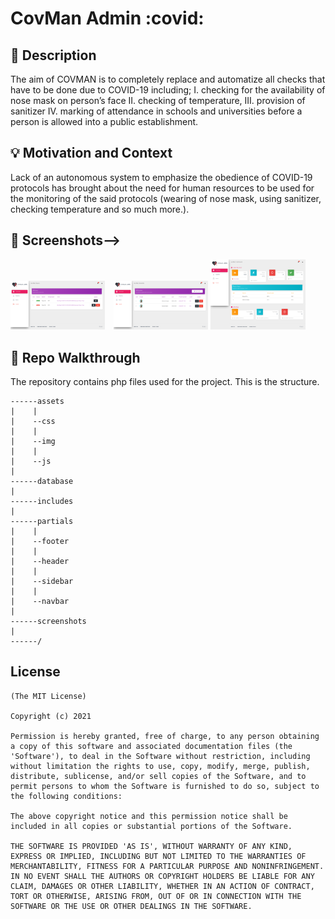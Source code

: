 # CovMan Admin :covid:

<!--- Replace <OWNER> with your Github Username and <REPOSITORY> with the name of your repository. -->
<!--- You can find both of these in the url bar when you open your repository in github. -->
<!-- ![Workflow result](https://github.com/botchway44/weather-app/workflows/Check/badge.svg) -->

## :scroll: Description

<!--- Describe your app in one or two sentences -->

The aim of COVMAN is to completely replace and automatize all checks that have to be done due to
COVID-19 including;
I. checking for the availability of nose mask on person’s face
II. checking of temperature,
III. provision of sanitizer
IV. marking of attendance in schools and universities
before a person is allowed into a public establishment.

## :bulb: Motivation and Context

Lack of an autonomous system to emphasize the obedience of COVID-19 protocols has brought about
the need for human resources to be used for the monitoring of the said protocols (wearing of nose
mask, using sanitizer, checking temperature and so much more.).

## :camera_flash: Screenshots-->

<!-- You can add more screenshots here if you like -->
<img src="screenshots/1.png" width="30%">&emsp;<img src="screenshots/2.png" width="30%">
<img src="screenshots/3.png" width="30%">

## :file_folder: Repo Walkthrough

The repository contains php files used for the project. This is the structure. 

```
------assets
|    |
|    --css
|    |
|    --img
|    |
|    --js
|
------database
|
------includes
|
------partials
|    |
|    --footer
|    |
|    --header
|    |
|    --sidebar
|    |
|    --navbar
|
------screenshots
|
------/

```

## License

```
(The MIT License)

Copyright (c) 2021

Permission is hereby granted, free of charge, to any person obtaining
a copy of this software and associated documentation files (the
'Software'), to deal in the Software without restriction, including
without limitation the rights to use, copy, modify, merge, publish,
distribute, sublicense, and/or sell copies of the Software, and to
permit persons to whom the Software is furnished to do so, subject to
the following conditions:

The above copyright notice and this permission notice shall be
included in all copies or substantial portions of the Software.

THE SOFTWARE IS PROVIDED 'AS IS', WITHOUT WARRANTY OF ANY KIND,
EXPRESS OR IMPLIED, INCLUDING BUT NOT LIMITED TO THE WARRANTIES OF
MERCHANTABILITY, FITNESS FOR A PARTICULAR PURPOSE AND NONINFRINGEMENT.
IN NO EVENT SHALL THE AUTHORS OR COPYRIGHT HOLDERS BE LIABLE FOR ANY
CLAIM, DAMAGES OR OTHER LIABILITY, WHETHER IN AN ACTION OF CONTRACT,
TORT OR OTHERWISE, ARISING FROM, OUT OF OR IN CONNECTION WITH THE
SOFTWARE OR THE USE OR OTHER DEALINGS IN THE SOFTWARE.
```
    
